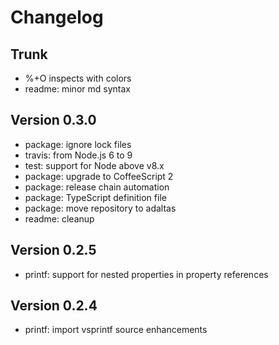 
# Changelog

## Trunk

* %+O inspects with colors
* readme: minor md syntax

## Version 0.3.0

* package: ignore lock files
* travis: from Node.js 6 to 9
* test: support for Node above v8.x
* package: upgrade to CoffeeScript 2
* package: release chain automation
* package: TypeScript definition file
* package: move repository to adaltas
* readme: cleanup

## Version 0.2.5

* printf: support for nested properties in property references

## Version 0.2.4

* printf: import vsprintf source enhancements
